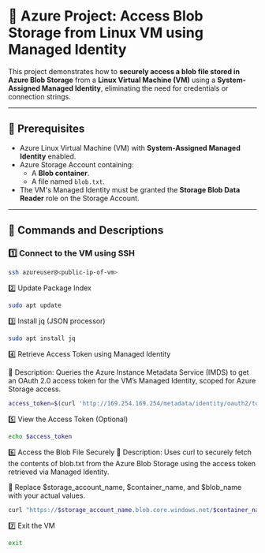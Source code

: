 # 🔐 Azure Project: Access Blob Storage from Linux VM using Managed Identity

This project demonstrates how to **securely access a blob file stored in Azure Blob Storage** from a **Linux Virtual Machine (VM)** using a **System-Assigned Managed Identity**, eliminating the need for credentials or connection strings.

---

## 🧰 Prerequisites

- Azure Linux Virtual Machine (VM) with **System-Assigned Managed Identity** enabled.
- Azure Storage Account containing:
  - A **Blob container**.
  - A file named `blob.txt`.
- The VM's Managed Identity must be granted the **Storage Blob Data Reader** role on the Storage Account.

---

## 📝 Commands and Descriptions

### 1️⃣ Connect to the VM using SSH

```bash
ssh azureuser@<public-ip-of-vm>
```
2️⃣ Update Package Index
```bash
sudo apt update
```
3️⃣ Install jq (JSON processor)
```bash
sudo apt install jq
```
4️⃣ Retrieve Access Token using Managed Identity

🔹 Description:
Queries the Azure Instance Metadata Service (IMDS) to get an OAuth 2.0 access token for the VM’s Managed Identity, scoped for Azure Storage access.
```bash
access_token=$(curl 'http://169.254.169.254/metadata/identity/oauth2/token?api-version=2018-02-01&resource=https%3A%2F%2Fstorage.azure.com%2F' -H Metadata:true | jq -r '.access_token')
```
5️⃣ View the Access Token (Optional)
```bash
echo $access_token
```
6️⃣ Access the Blob File Securely
🔹 Description:
Uses curl to securely fetch the contents of blob.txt from the Azure Blob Storage using the access token retrieved via Managed Identity.

🔄 Replace $storage_account_name, $container_name, and $blob_name with your actual values.
```bash
curl "https://$storage_account_name.blob.core.windows.net/$container_name/$blob_name" -H "x-ms-version: 2017-11-09" -H "Authorization: Bearer $access_token"
```
7️⃣ Exit the VM
```bash
exit
```